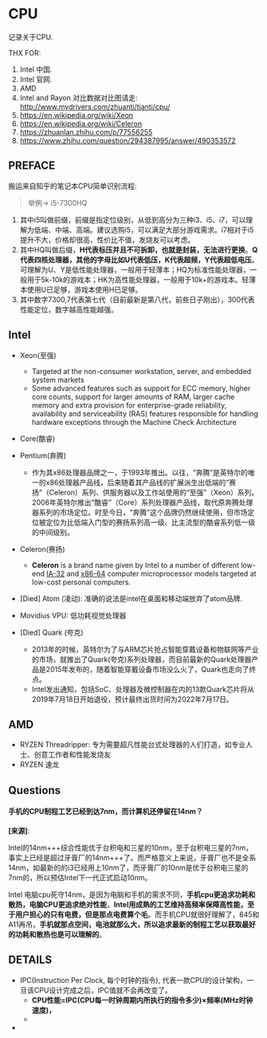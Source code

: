 # CPU

记录关于CPU.

THX FOR:
1. Intel 中国.
2. Intel 官网.
3. AMD
4. Intel and Rayon 对比数据对比图请走: http://www.mydrivers.com/zhuanti/tianti/cpu/
5. https://en.wikipedia.org/wiki/Xeon
6. https://en.wikipedia.org/wiki/Celeron
7. https://zhuanlan.zhihu.com/p/77556255
8. https://www.zhihu.com/question/294387995/answer/490353572



## PREFACE

搬运来自知乎的笔记本CPU简单识别流程:

> 举例-> i5-7300HQ 

1. 其中i5叫做前缀，前缀是指定位级别，从低到高分为三种i3、i5、i7，可以理解为低端、中端、高端。建议选购i5，可以满足大部分游戏需求。i7相对于i5提升不大，价格却很高，性价比不值，发烧友可以考虑。
2. 其中HQ叫做后缀，**H代表标压并且不可拆卸，也就是封装，无法进行更换**。**Q代表四核处理器，其他的字母比如U代表低压，K代表超频，Y代表超低电压**。可理解为U、Y是低性能处理器，一般用于轻薄本；HQ为标准性能处理器，一般用于5k-10k的游戏本；HK为高性能处理器，一般用于10k+的游戏本。轻薄本使用U已足够，游戏本使用H已足够。
3. 其中数字7300,7代表第七代（目前最新是第八代，前些日子刚出），300代表性能定位，数字越高性能越强。


## Intel

- Xeon(至强)
  - Targeted at the non-consumer workstation, server, and embedded system markets
  - Some advanced features such as support for ECC memory, higher core counts, support for larger amounts of RAM, larger cache memory and extra provision for enterprise-grade reliability, availability and serviceability (RAS) features responsible for handling hardware exceptions through the Machine Check Architecture
- Core(酷睿)
- Pentium(奔腾)
  - 作为其x86处理器品牌之一，于1993年推出。以往，“奔腾”是英特尔的唯一的x86处理器产品线，后来随着其产品线的扩展派生出低端的“赛扬”（Celeron）系列、供服务器以及工作站使用的“至强”（Xeon）系列。2006年英特尔推出“酷睿”（Core）系列处理器产品线，取代原奔腾处理器系列的市场定位。时至今日，“奔腾”这个品牌仍然继续使用，但市场定位被定位为比低端入门型的赛扬系列高一级、比主流型的酷睿系列低一级的中间级别。
- Celeron(赛扬)
  - **Celeron** is a brand name given by Intel to a number of different low-end [IA-32](https://en.wikipedia.org/wiki/IA-32) and [x86-64](https://en.wikipedia.org/wiki/X86-64) computer microprocessor models targeted at low-cost personal computers.

- [Died] Atom (凌动): 准确的说法是intel在桌面和移动端放弃了atom品牌.
- Movidius VPU: 低功耗视觉处理器
- [Died] Quark (夸克)
  - 2013年的时候，英特尔为了与ARM芯片抢占智能穿戴设备和物联网等产业的市场，就推出了Quark(夸克)系列处理器，而目前最新的Quark处理器产品是2015年发布的，随着智能穿戴设备市场没么火了，Quark也走向了终点。
  - Intel发出通知，包括SoC、处理器及微控制器在内的13款Quark芯片将从2019年7月18日开始退役，预计最终出货时间为2022年7月17日。


## AMD

- RYZEN Threadripper: 专为需要超凡性能台式处理器的人们打造，如专业人士、创意工作者和性能发烧友
- RYZEN 速龙

## Questions

#### 手机的CPU制程工艺已经到达7nm，而计算机还停留在14nm？
**[来源]**: 

Intel的14nm+++综合性能优于台积电和三星的10nm，至于台积电三星的7nm，事实上已经是超过牙膏厂的14nm+++了。而严格意义上来说，牙膏厂也不是全系14nm，如最新的的i3已经用上10nm了，而牙膏厂的10nm是优于台积电三星的7nm的，所以预估Intel下一代正式启动10nm。

Intel 电脑cpu死守14nm，是因为电脑和手机的需求不同，**手机cpu更追求功耗和散热，电脑CPU更追求绝对性能**，**Intel用成熟的工艺维持高频率保障高性能，至于用户担心的只有电费，但是那点电费算个毛**。而手机CPU就很好理解了，845和A11再吊，**手机就那点空间，电池就那么大，所以追求最新的制程工艺以获取最好的功耗和散热也是可以理解的**。


## DETAILS
- IPC(Instruction Per Clock, 每个时钟的指令), 代表一款CPU的设计架构，一旦该CPU设计完成之后，IPC值就不会再改变了。
  - **CPU性能=IPC(CPU每一时钟周期内所执行的指令多少)×频率(MHz时钟速度)，**
  - 
- 
